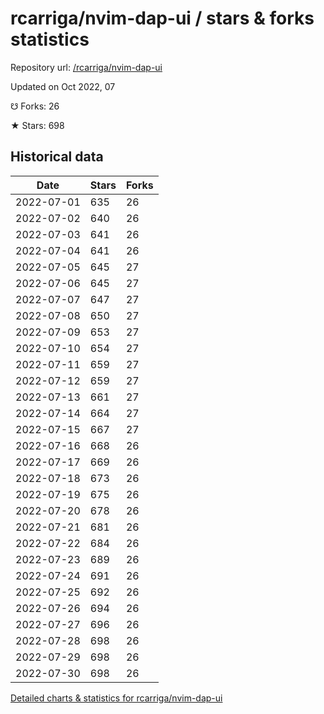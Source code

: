 # rcarriga/nvim-dap-ui / stars & forks statistics

Repository url: [/rcarriga/nvim-dap-ui](https://github.com/rcarriga/nvim-dap-ui)

Updated on Oct 2022, 07

☋ Forks: 26

★ Stars: 698

## Historical data
| Date | Stars | Forks |
|------|-------|-------|
| 2022-07-01 | 635 | 26 | 
| 2022-07-02 | 640 | 26 | 
| 2022-07-03 | 641 | 26 | 
| 2022-07-04 | 641 | 26 | 
| 2022-07-05 | 645 | 27 | 
| 2022-07-06 | 645 | 27 | 
| 2022-07-07 | 647 | 27 | 
| 2022-07-08 | 650 | 27 | 
| 2022-07-09 | 653 | 27 | 
| 2022-07-10 | 654 | 27 | 
| 2022-07-11 | 659 | 27 | 
| 2022-07-12 | 659 | 27 | 
| 2022-07-13 | 661 | 27 | 
| 2022-07-14 | 664 | 27 | 
| 2022-07-15 | 667 | 27 | 
| 2022-07-16 | 668 | 26 | 
| 2022-07-17 | 669 | 26 | 
| 2022-07-18 | 673 | 26 | 
| 2022-07-19 | 675 | 26 | 
| 2022-07-20 | 678 | 26 | 
| 2022-07-21 | 681 | 26 | 
| 2022-07-22 | 684 | 26 | 
| 2022-07-23 | 689 | 26 | 
| 2022-07-24 | 691 | 26 | 
| 2022-07-25 | 692 | 26 | 
| 2022-07-26 | 694 | 26 | 
| 2022-07-27 | 696 | 26 | 
| 2022-07-28 | 698 | 26 | 
| 2022-07-29 | 698 | 26 | 
| 2022-07-30 | 698 | 26 | 


[Detailed charts & statistics for rcarriga/nvim-dap-ui](https://reviewgithub.com/rep/rcarriga/nvim-dap-ui)
